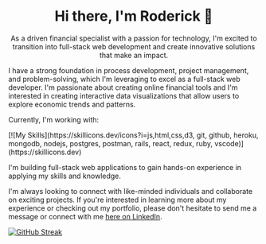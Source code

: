 <h1 align="center">Hi there, I'm Roderick 👋</h1>
<p align="center">As a driven financial specialist with a passion for technology, I'm excited to transition into full-stack web development and create innovative solutions that make an impact.</p>

<p>I have a strong foundation in process development, project management, and problem-solving, which I'm leveraging to excel as a full-stack web developer. I'm passionate about creating online financial tools and I'm interested in creating interactive data visualizations that allow users to explore economic trends and patterns.</p>

<p>Currently, I'm working with:</p>
[![My Skills](https://skillicons.dev/icons?i=js,html,css,d3, git, github, heroku, mongodb, nodejs, postgres, postman, rails, react, redux, ruby, vscode)](https://skillicons.dev)

<p>I'm building full-stack web applications to gain hands-on experience in applying my skills and knowledge.</p>

<p>I'm always looking to connect with like-minded individuals and collaborate on exciting projects. If you're interested in learning more about my experience or checking out my portfolio, please don't hesitate to send me a message or connect with me <a href="https://www.linkedin.com/in/roderick-mendoza-9133b7b5/">here on LinkedIn</a>.</p>

[![GitHub Streak](https://streak-stats.demolab.com/?user=rodmen07&theme=dark)](https://git.io/streak-stats)
